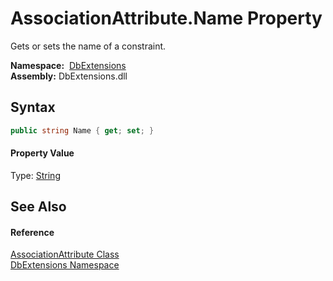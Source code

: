 AssociationAttribute.Name Property
==================================
Gets or sets the name of a constraint.

  **Namespace:**  [DbExtensions][1]  
  **Assembly:** DbExtensions.dll

Syntax
------

```csharp
public string Name { get; set; }
```

#### Property Value
Type: [String][2]

See Also
--------

#### Reference
[AssociationAttribute Class][3]  
[DbExtensions Namespace][1]  

[1]: ../README.md
[2]: https://docs.microsoft.com/dotnet/api/system.string
[3]: README.md